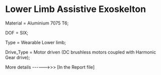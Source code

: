 # Lower Limb Assistive Exoskelton

Material = Aluminium 7075 T6;

DOF = SIX;

Type = Wearable Lower limb;

Drive_Type = Motor driven (DC brushless motors coupled with Harmonic Gear drive);

More details ------>>> [In the Report file]
